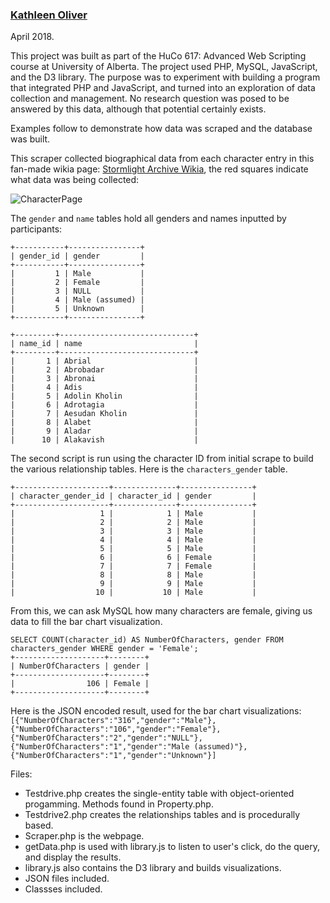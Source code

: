 ### [Kathleen Oliver](https://k-j-oliver.github.io)
April 2018.

This project was built as part of the HuCo 617: Advanced Web Scripting course at University of Alberta. The project used PHP, MySQL, JavaScript, and the D3 library. The purpose was to experiment with building a program that integrated PHP and JavaScript, and turned into an exploration of data collection and management. No research question was posed to be answered by this data, although that potential certainly exists.  

Examples follow to demonstrate how data was scraped and the database was built.  

This scraper collected biographical data from each character entry in this fan-made wikia page: [Stormlight Archive Wikia](http://stormlightarchive.wikia.com/wiki/Category:Characters), the red squares indicate what data was being collected: 

![CharacterPage](https://k-j-oliver.github.io/StormlightArchiveScraper/CharacterPage.png)

The `gender` and `name` tables hold all genders and names inputted by participants:  
```
+-----------+----------------+  
| gender_id | gender         |  
+-----------+----------------+  
|         1 | Male           |  
|         2 | Female         |  
|         3 | NULL           |  
|         4 | Male (assumed) |  
|         5 | Unknown        |  
+-----------+----------------+  

+---------+------------------------------+  
| name_id | name                         |  
+---------+------------------------------+  
|       1 | Abrial                       |  
|       2 | Abrobadar                    |  
|       3 | Abronai                      |  
|       4 | Adis                         |  
|       5 | Adolin Kholin                |  
|       6 | Adrotagia                    |  
|       7 | Aesudan Kholin               |  
|       8 | Alabet                       |  
|       9 | Aladar                       |  
|      10 | Alakavish                    |  
```

The second script is run using the character ID from initial scrape to build the various relationship tables. Here is the `characters_gender` table.
```
+---------------------+--------------+----------------+
| character_gender_id | character_id | gender         |
+---------------------+--------------+----------------+
|                   1 |            1 | Male           |
|                   2 |            2 | Male           |
|                   3 |            3 | Male           |
|                   4 |            4 | Male           |
|                   5 |            5 | Male           |
|                   6 |            6 | Female         |
|                   7 |            7 | Female         |
|                   8 |            8 | Male           |
|                   9 |            9 | Male           |
|                  10 |           10 | Male           |
```

From this, we can ask MySQL how many characters are female, giving us data to fill the bar chart visualization. 
```
SELECT COUNT(character_id) AS NumberOfCharacters, gender FROM characters_gender WHERE gender = 'Female';
+--------------------+--------+
| NumberOfCharacters | gender |
+--------------------+--------+
|                106 | Female |
+--------------------+--------+
```

Here is the JSON encoded result, used for the bar chart visualizations:
`[{"NumberOfCharacters":"316","gender":"Male"},{"NumberOfCharacters":"106","gender":"Female"},{"NumberOfCharacters":"2","gender":"NULL"},{"NumberOfCharacters":"1","gender":"Male (assumed)"},{"NumberOfCharacters":"1","gender":"Unknown"}]`


Files:

- Testdrive.php creates the single-entity table with object-oriented progamming. Methods found in Property.php.  
- Testdrive2.php creates the relationships tables and is procedurally based.  
- Scraper.php is the webpage.  
- getData.php is used with library.js to listen to user's click, do the query, and display the results.  
- library.js also contains the D3 library and builds visualizations.  
- JSON files included.  
- Classses included. 
